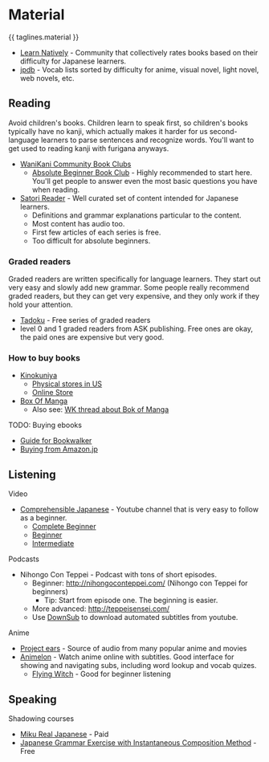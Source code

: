 
# Material

{{ taglines.material }}


* [Learn Natively](https://www.learnnatively.com/) - Community that collectively rates books based on their difficulty for Japanese learners.
* [jpdb](https://jpdb.io/) - Vocab lists sorted by difficulty for anime, visual novel, light novel, web novels, etc.

## Reading

Avoid children's books. Children learn to speak first, so children's books
typically have no kanji, which actually makes it harder for us second-language
learners to parse sentences and recognize words. You'll want to get used to
reading kanji with furigana anyways.

* [WaniKani Community Book Clubs](https://community.wanikani.com/t/master-list-of-book-clubs/35283)
    * [Absolute Beginner Book Club](https://community.wanikani.com/t/absolute-beginners-book-club-currently-reading-%E3%83%8F%E3%83%94%E3%83%8D%E3%82%B9%E3%83%BBhappiness-next-prefecture-stories/34698) - Highly recommended to start here. You'll get people to answer even the most basic questions you have when reading.
* [Satori Reader](https://www.satorireader.com/) - Well curated set of content
  intended for Japanese learners.
    * Definitions and grammar explanations particular to the content.
    * Most content has audio too.
    * First few articles of each series is free.
    * Too difficult for absolute beginners.

### Graded readers

Graded readers are written specifically for language learners. They start out
very easy and slowly add new grammar. Some people really recommend graded
readers, but they can get very expensive, and they only work if they hold your
attention.

* [Tadoku](https://learnnatively.com/series/c78f246213/?sort=level) - Free series of graded readers
* level 0 and 1 graded readers from ASK publishing. Free ones are okay, the paid ones are expensive but very good.

### How to buy books
* [Kinokuniya](https://usa.kinokuniya.com)
    * [Physical stores in US](https://usa.kinokuniya.com/stores-kinokuniya)
    * [Online Store](https://united-states.kinokuniya.com)
* [Box Of Manga](https://www.boxofmanga.com/)
    * Also see: [WK thread about Bok of Manga](https://community.wanikani.com/t/box-of-manga/48010/41)

TODO: Buying ebooks
* [Guide for Bookwalker](https://community.wanikani.com/t/xr/51962/43)
* [Buying from Amazon.jp](https://community.wanikani.com/t/x/10603/151)


## Listening

Video
* [Comprehensible Japanese](https://www.youtube.com/channel/UCXo8kuCtqLjL1EH6m4FJJNA) - Youtube channel that is very easy to follow as a beginner.
    * [Complete Beginner](https://www.youtube.com/playlist?list=PLPdNX2arS9Mb1iiA0xHkxj3KVwssHQxYP)
    * [Beginner](https://www.youtube.com/playlist?list=PLPdNX2arS9MZ70r0Vi6d6dUazHb_3z2sd)
    * [Intermediate](https://www.youtube.com/playlist?list=PLPdNX2arS9MYUGoIp0qogtHZ3fXu46GQt)

Podcasts
* Nihongo Con Teppei - Podcast with tons of short episodes.
    * Beginner: http://nihongoconteppei.com/ (Nihongo con Teppei for beginners)
        * Tip: Start from episode one. The beginning is easier.
    * More advanced: http://teppeisensei.com/
    * Use [DownSub](https://downsub.com/?url=https%3A%2F%2Fwww.youtube.com%2Fwatch%3Fv%3DdrTGtJEvRCA%26list%3DPLbsmSVzhiwvA8VNMAW_cuDqujRQULBjFd) to download automated subtitles from youtube.

Anime
* [Project ears](https://community.bunpro.jp/t/project-ears-passively-increase-your-listening-skill/40284) - Source of audio from many popular anime and movies
* [Animelon](https://animelon.com/) - Watch anime online with subtitles. Good interface for showing and navigating subs, including word lookup and vocab quizes.
    * [Flying Witch](https://animelon.com/series/Flying%20Witch) - Good for beginner listening


## Speaking

Shadowing courses
* [Miku Real Japanese](https://mikurealjapanese.mykajabi.com/) - Paid
* [Japanese Grammar Exercise with Instantaneous Composition Method](https://www.wasabi-jpn.com/japanese-lessons/japanese-grammar-with-instantaneous-composition-method/) - Free
